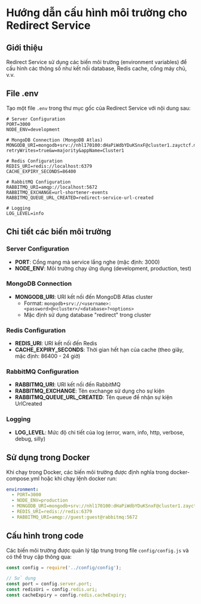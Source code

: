 # Hướng dẫn cấu hình môi trường cho Redirect Service

## Giới thiệu
Redirect Service sử dụng các biến môi trường (environment variables) để cấu hình các thông số như kết nối database, Redis cache, cổng máy chủ, v.v.

## File .env
Tạo một file `.env` trong thư mục gốc của Redirect Service với nội dung sau:

```
# Server Configuration
PORT=3000
NODE_ENV=development

# MongoDB Connection (MongoDB Atlas)
MONGODB_URI=mongodb+srv://nhl170100:dHaPiWdbYDuKSnxF@cluster1.zayctcf.mongodb.net/redirect?retryWrites=true&w=majority&appName=Cluster1

# Redis Configuration
REDIS_URI=redis://localhost:6379
CACHE_EXPIRY_SECONDS=86400

# RabbitMQ Configuration
RABBITMQ_URI=amqp://localhost:5672
RABBITMQ_EXCHANGE=url-shortener-events
RABBITMQ_QUEUE_URL_CREATED=redirect-service-url-created

# Logging
LOG_LEVEL=info
```

## Chi tiết các biến môi trường

### Server Configuration
- **PORT**: Cổng mạng mà service lắng nghe (mặc định: 3000)
- **NODE_ENV**: Môi trường chạy ứng dụng (development, production, test)

### MongoDB Connection
- **MONGODB_URI**: URI kết nối đến MongoDB Atlas cluster
  - Format: `mongodb+srv://<username>:<password>@<cluster>/<database>?<options>`
  - Mặc định sử dụng database "redirect" trong cluster

### Redis Configuration
- **REDIS_URI**: URI kết nối đến Redis
- **CACHE_EXPIRY_SECONDS**: Thời gian hết hạn của cache (theo giây, mặc định: 86400 - 24 giờ)

### RabbitMQ Configuration
- **RABBITMQ_URI**: URI kết nối đến RabbitMQ
- **RABBITMQ_EXCHANGE**: Tên exchange sử dụng cho sự kiện
- **RABBITMQ_QUEUE_URL_CREATED**: Tên queue để nhận sự kiện UrlCreated

### Logging
- **LOG_LEVEL**: Mức độ chi tiết của log (error, warn, info, http, verbose, debug, silly)

## Sử dụng trong Docker

Khi chạy trong Docker, các biến môi trường được định nghĩa trong docker-compose.yml hoặc khi chạy lệnh docker run:

```yaml
environment:
  - PORT=3000
  - NODE_ENV=production
  - MONGODB_URI=mongodb+srv://nhl170100:dHaPiWdbYDuKSnxF@cluster1.zayctcf.mongodb.net/redirect?retryWrites=true&w=majority&appName=Cluster1
  - REDIS_URI=redis://redis:6379
  - RABBITMQ_URI=amqp://guest:guest@rabbitmq:5672
```

## Cấu hình trong code

Các biến môi trường được quản lý tập trung trong file `config/config.js` và có thể truy cập thông qua:

```javascript
const config = require('../config/config');

// Sử dụng
const port = config.server.port;
const redisUri = config.redis.uri;
const cacheExpiry = config.redis.cacheExpiry;
``` 